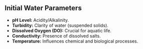 ## Initial Water Parameters
- **pH Level:** Acidity/Alkalinity.
- **Turbidity:** Clarity of water (suspended solids).
- **Dissolved Oxygen (DO):** Crucial for aquatic life.
- **Conductivity:** Presence of dissolved salts.
- **Temperature:** Influences chemical and biological processes.
